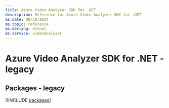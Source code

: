 ```yaml
---
title: Azure Video Analyzer SDK for .NET
description: Reference for Azure Video Analyzer SDK for .NET
ms.date: 08/30/2024
ms.topic: reference
ms.devlang: dotnet
ms.service: videoanalyzer
---
```

# Azure Video Analyzer SDK for .NET - legacy
## Packages - legacy
[!INCLUDE [packages](video-analyzer-index.md)]